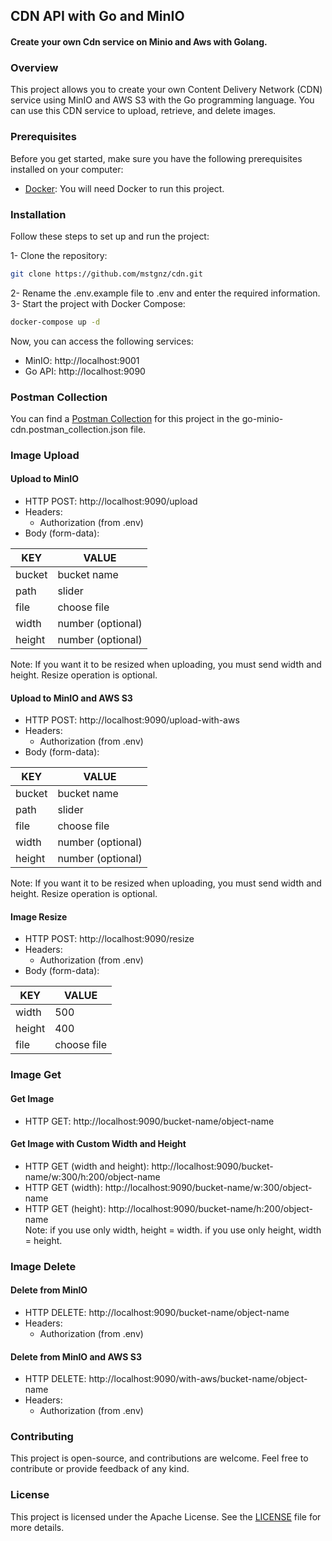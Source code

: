 ## CDN API with Go and MinIO
#### Create your own Cdn service on Minio and Aws with Golang.

### Overview

This project allows you to create your own Content Delivery Network (CDN) service using MinIO and AWS S3 with the Go programming language. You can use this CDN service to upload, retrieve, and delete images.

### Prerequisites
Before you get started, make sure you have the following prerequisites installed on your computer:
* [Docker](https://www.docker.com/): You will need Docker to run this project.


### Installation

Follow these steps to set up and run the project:

1- Clone the repository:
```bash
git clone https://github.com/mstgnz/cdn.git
```
2- Rename the .env.example file to .env and enter the required information.
3- Start the project with Docker Compose:
```bash
docker-compose up -d
```
Now, you can access the following services:
* MinIO: http://localhost:9001
* Go API: http://localhost:9090

### Postman Collection
You can find a [Postman Collection](go-minio-cdn.postman_collection.json) for this project in the go-minio-cdn.postman_collection.json file.


### Image Upload

#### Upload to MinIO

* HTTP POST: http://localhost:9090/upload
* Headers:
  * Authorization (from .env)
* Body (form-data):

| KEY    | VALUE              |
|--------|--------------------|
| bucket | bucket name        |
| path   | slider             |
| file   | choose file        |
| width  | number (optional)  |
| height | number (optional)  |
Note: If you want it to be resized when uploading, you must send width and height. Resize operation is optional.


#### Upload to MinIO and AWS S3

* HTTP POST: http://localhost:9090/upload-with-aws
* Headers:
    * Authorization (from .env)
* Body (form-data):

| KEY    | VALUE             |
|--------|-------------------|
| bucket | bucket name       |
| path   | slider            |
| file   | choose file       |
| width  | number (optional) |
| height | number (optional) |
Note: If you want it to be resized when uploading, you must send width and height. Resize operation is optional.


#### Image Resize

* HTTP POST: http://localhost:9090/resize
* Headers:
  * Authorization (from .env)
* Body (form-data):

| KEY    | VALUE       |
|--------|-------------|
| width  | 500         |
| height | 400         |
| file   | choose file |

### Image Get

#### Get Image
* HTTP GET: http://localhost:9090/bucket-name/object-name

#### Get Image with Custom Width and Height
* HTTP GET (width and height): http://localhost:9090/bucket-name/w:300/h:200/object-name
* HTTP GET (width): http://localhost:9090/bucket-name/w:300/object-name
* HTTP GET (height): http://localhost:9090/bucket-name/h:200/object-name  
Note: if you use only width, height = width. if you use only height, width = height.

### Image Delete

#### Delete from MinIO
* HTTP DELETE: http://localhost:9090/bucket-name/object-name
* Headers:
  * Authorization (from .env)


#### Delete from MinIO and AWS S3
* HTTP DELETE: http://localhost:9090/with-aws/bucket-name/object-name
* Headers:
    * Authorization (from .env)


### Contributing
This project is open-source, and contributions are welcome. Feel free to contribute or provide feedback of any kind.


### License
This project is licensed under the Apache License. See the [LICENSE](LICENSE) file for more details.